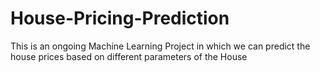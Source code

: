# House-Pricing-Prediction
This is an ongoing Machine Learning Project in which we can predict the house prices based on different parameters of the House
